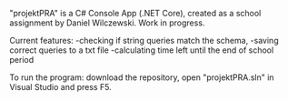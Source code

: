 "projektPRA" is a C# Console App (.NET Core), created as a school assignment by Daniel Wilczewski. Work in progress. 

Current features: 
-checking if string queries match the schema, 
-saving correct queries to a txt file
-calculating time left until the end of school period

To run the program: download the repository, open "projektPRA.sln" in Visual Studio and press F5. 
